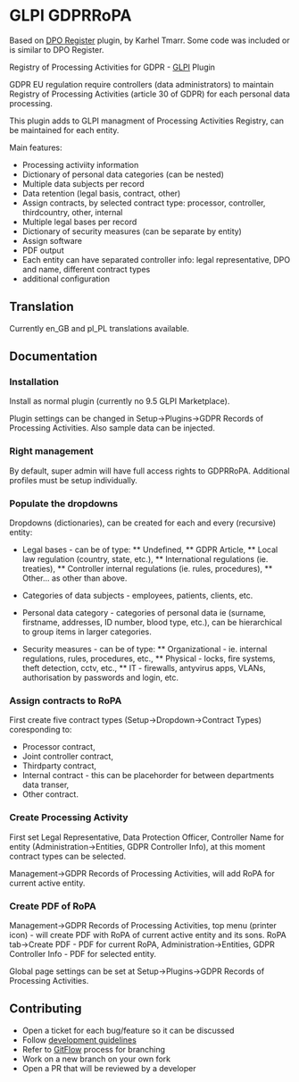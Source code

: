 # GLPI GDPRRoPA

Based on [DPO Register](https://github.com/karhel/glpi-dporegister) plugin, by Karhel Tmarr. Some code was included or is similar to DPO Register.


Registry of Processing Activities for GDPR - [GLPI](https://github.com/glpi-project/glpi/) Plugin

GDPR EU regulation require controllers (data administrators) to maintain Registry of Processing Activities (article 30 of GDPR) for each personal data processing.

This plugin adds to GLPI managment of Processing Activities Registry, can be maintained for each entity.

Main features:
* Processing activiity information
* Dictionary of personal data categories (can be nested)
* Multiple data subjects per record
* Data retention (legal basis, contract, other)
* Assign contracts, by selected contract type: processor, controller, thirdcountry, other, internal
* Multiple legal bases per record
* Dictionary of security measures (can be separate by entity)
* Assign software
* PDF output
* Each entity can have separated controller info: legal representative, DPO and name, different contract types
* additional configuration


## Translation

Currently en_GB and pl_PL translations available.

## Documentation

### Installation

Install as normal plugin (currently no 9.5 GLPI Marketplace).

Plugin settings can be changed in Setup->Plugins->GDPR Records of Processing Activities. Also sample data can be injected.

### Right management

By default, super admin will have full access rights to GDPRRoPA. Additional profiles must be setup individually.

### Populate the dropdowns

Dropdowns (dictionaries), can be created for each and every (recursive) entity:

* Legal bases - can be of type:
 ** Undefined,
 ** GDPR Article,
 ** Local law regulation (country, state, etc.),
 ** International regulations (ie. treaties),
 ** Controller internal regulations (ie. rules, procedures),
 ** Other... as other than above.

* Categories of data subjects - employees, patients, clients, etc.

* Personal data category - categories of personal data ie (surname, firstname, addresses, ID number, blood type, etc.), can be hierarchical to group items in larger categories.

* Security measures - can be of type:
 ** Organizational - ie. internal regulations, rules, procedures, etc.,
 ** Physical - locks, fire systems, theft detection, cctv, etc.,
 ** IT - firewalls, antyvirus apps, VLANs, authorisation by passwords and login, etc.

### Assign contracts to RoPA

First create five contract types (Setup->Dropdown->Contract Types) coresponding to:
* Processor contract,
* Joint controller contract,
* Thirdparty contract,
* Internal contract - this can be placehorder for between departments data transer,
* Other contract.

### Create Processing Activity

First set Legal Representative, Data Protection Officer, Controller Name for entity (Administration->Entities, GDPR Controller Info), at this moment contract types can be selected.

Management->GDPR Records of Processing Activities, will add RoPA for current active entity.

### Create PDF of RoPA

Management->GDPR Records of Processing Activities, top menu (printer icon) - will create PDF with RoPA of current active entity and its sons.
RoPA tab->Create PDF - PDF for current RoPA,
Administration->Entities, GDPR Controller Info - PDF for selected entity.

Global page settings can be set at Setup->Plugins->GDPR Records of Processing Activities.

## Contributing

* Open a ticket for each bug/feature so it can be discussed
* Follow [development guidelines](http://glpi-developer-documentation.readthedocs.io/en/latest/plugins/index.html)
* Refer to [GitFlow](http://git-flow.readthedocs.io/) process for branching
* Work on a new branch on your own fork
* Open a PR that will be reviewed by a developer
